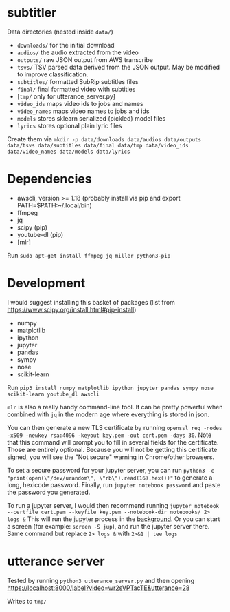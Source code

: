 # subtitler

Data directories (nested inside `data/`)

* `downloads/` for the initial download
* `audios/` the audio extracted from the video
* `outputs/` raw JSON output from AWS transcribe
* `tsvs/` TSV parsed data derived from the JSON output. May be modified to improve classification.
* `subtitles/` formatted SubRip subtitles files
* `final/` final formatted video with subtitles
* [`tmp/` only for utterance_server.py]
* `video_ids` maps video ids to jobs and names
* `video_names` maps video names to jobs and ids
* `models` stores sklearn serialized (pickled) model files
* `lyrics` stores optional plain lyric files

Create them via `mkdir -p data/downloads data/audios data/outputs data/tsvs data/subtitles data/final data/tmp data/video_ids data/video_names data/models data/lyrics`

# Dependencies

* awscli, version >= 1.18 (probably install via pip and export PATH=$PATH:~/.local/bin)
* ffmpeg
* jq
* scipy (pip)
* youtube-dl (pip)
* [mlr]

Run `sudo apt-get install ffmpeg jq miller python3-pip`

# Development

I would suggest installing this basket of packages (list from https://www.scipy.org/install.html#pip-install)

* numpy
* matplotlib
* ipython
* jupyter
* pandas
* sympy
* nose
* scikit-learn

Run `pip3 install numpy matplotlib ipython jupyter pandas sympy nose scikit-learn youtube_dl awscli`

`mlr` is also a really handy command-line tool. It can be pretty powerful when
combined with `jq` in the modern age where everything is stored in json.

You can then generate a new TLS certificate by running `openssl req -nodes -x509 -newkey rsa:4096 -keyout key.pem -out cert.pem -days 30`.
Note that this command will prompt you to fill in several fields for the certificate.
Those are entirely optional. Because you will not be getting this certificate signed,
you will see the "Not secure" warning in Chrome/other browsers.

To set a secure password for your jupyter server, you can run `python3 -c "print(open(\"/dev/urandom\", \"rb\").read(16).hex())"`
to generate a long, hexicode password. Finally, run `jupyter notebook password` and
paste the password you generated.

To run a jupyter server, I would then recommend running
`jupyter notebook --certfile cert.pem --keyfile key.pem --notebook-dir notebooks/ 2> logs &`
This will run the jupyter process in the [background](https://en.wikipedia.org/wiki/Background_process).
Or you can start a screen (for example: `screen -S jup`), and run the jupyter server there.
Same command but replace `2> logs &` with `2>&1 | tee logs`

# utterance server

Tested by running `python3 utterance_server.py` and then opening [https://localhost:8000/label?video=wr2sVPTacTE&utterance=28](https://localhost:8000/label?video=wr2sVPTacTE&utterance=28)

Writes to `tmp/`
